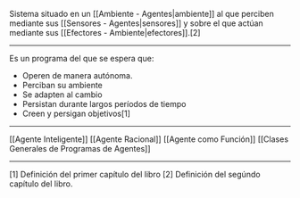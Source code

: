 Sistema situado en un [[Ambiente - Agentes|ambiente]] al que perciben mediante sus [[Sensores - Agentes|sensores]] y sobre el que actúan mediante sus [[Efectores - Ambiente|efectores]].[2]
***
Es un programa del que se espera que:
- Operen de manera autónoma.
- Perciban su ambiente
- Se adapten al cambio
- Persistan durante largos períodos de tiempo
- Creen y persigan objetivos[1]
***
[[Agente Inteligente]]
[[Agente Racional]]
[[Agente como Función]] 
[[Clases Generales de Programas de Agentes]]

***
[1] Definición del primer capítulo del libro
[2] Definición del segúndo capítulo del libro.